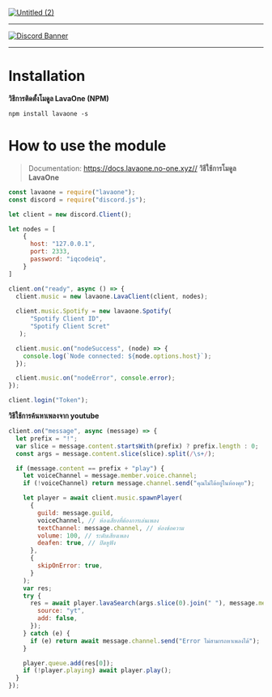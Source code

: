 <a href="https://discord.gg/wMQQWAH" target="_blank" rel="nofollow">![Untitled (2)](https://user-images.githubusercontent.com/57593203/119634078-90b49100-be3c-11eb-810b-b36356b52cdd.png)
</a>
<hr>
<a href="https://discord.gg/wMQQWAH" target="_blank" rel="nofollow">
 <img src="https://discordapp.com/api/guilds/763754086297632778/widget.png?style=banner3" alt="Discord Banner"/>
</a>
<hr>

# Installation
**วิธีการติดตั้งโมดูล LavaOne (NPM)**

```shell script
npm install lavaone -s
```

# How to use the module
> Documentation: <https://docs.lavaone.no-one.xyz//> 
**วิธีใช้การโมดูล LavaOne**

```js 
const lavaone = require("lavaone");
const discord = require("discord.js");

let client = new discord.Client();

let nodes = [
    {
      host: "127.0.0.1",
      port: 2333,
      password: "iqcodeiq",
    }
]

client.on("ready", async () => {
  client.music = new lavaone.LavaClient(client, nodes);
  
  client.music.Spotify = new lavaone.Spotify(
      "Spotify Client ID",
      "Spotify Client Scret"
   );

  client.music.on("nodeSuccess", (node) => {
    console.log(`Node connected: ${node.options.host}`);
  });

  client.music.on("nodeError", console.error);
});

client.login("Token");
```

**วิธีใช้การค้นหาเพลงจาก youtube**

```js
client.on("message", async (message) => {
  let prefix = "!";
  var slice = message.content.startsWith(prefix) ? prefix.length : 0;
  const args = message.content.slice(slice).split(/\s+/);

  if (message.content == prefix + "play") {
    let voiceChannel = message.member.voice.channel;
    if (!voiceChannel) return message.channel.send("คุณไม่ได้อยู่ในห้องคุย");

    let player = await client.music.spawnPlayer(
      {
        guild: message.guild,
        voiceChannel, // ห้องเสียงที่ต้องการเล่นเพลง
        textChannel: message.channel, // ห้องข้อความ
        volume: 100, // ระดับเสียงเพลง
        deafen: true, // ปิดหูฟัง
      },
      {
        skipOnError: true,
      }
    );
    var res;
    try {
      res = await player.lavaSearch(args.slice(0).join(" "), message.member, {
        source: "yt",
        add: false,
      });
    } catch (e) {
      if (e) return await message.channel.send("Error ไม่สามารถหาเพลงได้");
    }

    player.queue.add(res[0]);
    if (!player.playing) await player.play();
  }
});
```
